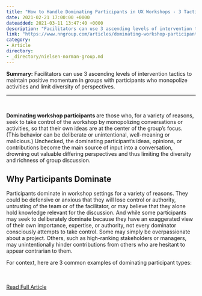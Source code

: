 ```yaml
---
title: "How to Handle Dominating Participants in UX Workshops - 3 Tactics"
date: 2021-02-21 17:00:00 +0000
dateadded: 2021-03-11 13:47:40 +0000
description: "Facilitators can use 3 ascending levels of intervention tactics to maintain positive momentum in groups with participants who monopolize activities and limit diversity of perspectives."
link: "https://www.nngroup.com/articles/dominating-workshop-participants/"
category:
- Article
directory:
- _directory/nielsen-norman-group.md
---
```

<p><strong>Summary:</strong>&nbsp;Facilitators can use 3 ascending levels of intervention tactics to maintain positive momentum in groups with participants who monopolize activities and limit diversity of perspectives.</p><hr/><br/><p> <strong>  Dominating workshop participants </strong> are those who, for a variety of reasons, seek to take control of the workshop by monopolizing conversations or activities, so that their own ideas are at the center of the group’s focus. (This behavior can be deliberate or unintentional, well-meaning or malicious.) Unchecked, the dominating participant’s ideas, opinions, or contributions become the main source of input into a conversation, drowning out valuable differing perspectives and thus limiting the diversity and richness of group discussion.</p><h2> Why Participants Dominate</h2><p> Participants dominate in workshop settings for a variety of reasons. They could be defensive or anxious that they will lose control or authority, untrusting of the team or of the facilitator, or may believe that they alone hold knowledge relevant for the discussion. And while some participants may seek to deliberately dominate because they have an exaggerated view of their own importance, expertise, or authority, not every dominator consciously attempts to take control. Some may simply be overpassionate about a project. Others, such as high-ranking stakeholders or managers, may unintentionally hinder contributions from others who are hesitant to appear contrarian to them.</p><p> For context, here are 3 common examples of dominating participant types:</p><br/><br/><a href="http://www.nngroup.com/articles/dominating-workshop-participants/">Read Full Article</a>

